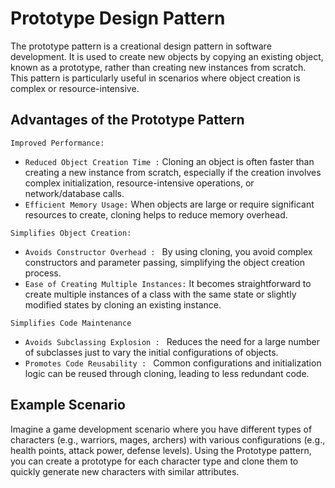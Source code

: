# Prototype Design Pattern


The prototype pattern is a creational design pattern in software development. It is used to create new objects by copying an existing object, known as a prototype, rather than creating new instances from scratch. This pattern is particularly useful in scenarios where object creation is complex or resource-intensive.

## Advantages of the Prototype Pattern

``Improved Performance:``

* ``Reduced Object Creation Time :``  Cloning an object is often faster than creating a new instance from scratch, especially if the creation involves complex initialization, resource-intensive operations, or network/database calls.
* ``Efficient Memory Usage:`` When objects are large or require significant resources to create, cloning helps to reduce memory overhead.

``Simplifies Object Creation:``
* ``Avoids Constructor Overhead : `` By using cloning, you avoid complex constructors and parameter passing, simplifying the object creation process.
* ``Ease of Creating Multiple Instances:`` It becomes straightforward to create multiple instances of a class with the same state or slightly modified states by cloning an existing instance. 

``Simplifies Code Maintenance``
* ``Avoids Subclassing Explosion : `` Reduces the need for a large number of subclasses just to vary the initial configurations of objects.
* ``Promotes Code Reusability : `` Common configurations and initialization logic can be reused through cloning, leading to less redundant code.

## Example Scenario
Imagine a game development scenario where you have different types of characters (e.g., warriors, mages, archers) with various configurations (e.g., health points, attack power, defense levels). Using the Prototype pattern, you can create a prototype for each character type and clone them to quickly generate new characters with similar attributes.